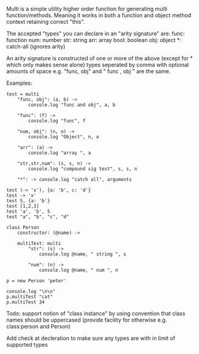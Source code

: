 Multi is a simple utility higher order function for generating multi function/methods. Meaning it works in both a function and object method context retaining correct "this". 

The accepted "types" you can declare in an "arity signature" are:
    func: function
    num: number
    str: string
    arr: array
    bool: boolean
    obj: object
    *: catch-all (ignores arity)
 
An arity signature is constructed of one or more of the above (except for * which only makes sense alone) types seperated by comma with optional amounts of space e.g. "func, obj" and "  func  ,  obj " are the same. 

Examples:

    test = multi
        "func, obj": (a, b) ->
            console.log "func and obj", a, b

        "func": (f) ->
            console.log "func", f

        "num, obj": (n, o) ->
            console.log "Object", n, o

        "arr": (a) -> 
            console.log "array ", a

        "str,str,num": (s, s, n) -> 
            console.log "compound sig test", s, s, n

        "*": -> console.log "catch all", arguments

    test (-> 'x'), {a: 'b', c: 'd'}
    test -> 'x'
    test 5, {a: 'b'}
    test [1,2,3]
    test 'a', 'b', 5
    test "a", "b", "c", "d"

    class Person
        constructor: (@name) ->

        multiTest: multi
            "str": (s) ->
                console.log @name, " string ", s

            "num": (n) ->
                console.log @name, " num ", n

    p = new Person 'peter'

    console.log "\n\n"
    p.multiTest "cat"
    p.multiTest 34

Todo: 
support notion of "class instance" by using convention that class names should be uppercased (provide facility for otherwise e.g. class:person and Person)

Add check at decleration to make sure any types are with in limit of supported types 
